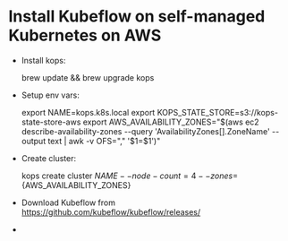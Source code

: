 # Install Kubeflow on self-managed Kubernetes on AWS

- Install kops:

  brew update && brew upgrade kops

- Setup env vars:

	export NAME=kops.k8s.local
	export KOPS_STATE_STORE=s3://kops-state-store-aws
	export AWS_AVAILABILITY_ZONES="$(aws ec2 describe-availability-zones --query 'AvailabilityZones[].ZoneName' --output text | awk -v OFS="," '$1=$1')"

- Create cluster:

	kops create cluster ${NAME} --node-count=4 --zones=${AWS_AVAILABILITY_ZONES}

- Download Kubeflow from https://github.com/kubeflow/kubeflow/releases/

- 